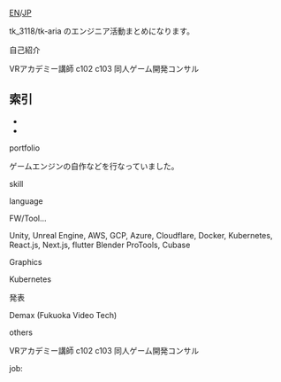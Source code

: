 [EN]()/[JP]()

tk_3118/tk-aria のエンジニア活動まとめになります。

自己紹介

VRアカデミー講師
c102
c103
同人ゲーム開発コンサル

索引
-
-
-

portfolio

ゲームエンジンの自作などを行なっていました。

skill

language



FW/Tool...


Unity, Unreal Engine, AWS, GCP, Azure, Cloudflare, 
Docker, Kubernetes, 
React.js, Next.js, flutter
Blender
ProTools, Cubase

Graphics

Kubernetes

発表

Demax (Fukuoka Video Tech)

others

VRアカデミー講師
c102
c103
同人ゲーム開発コンサル

job:



